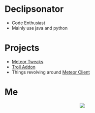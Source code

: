 # Declipsonator
- Code Enthusiast
- Mainly use java and python
# Projects
- [Meteor Tweaks](https://github.com/Declipsonator/Meteor-Tweaks)
- [Troll Addon](https://github.com/Declipsonator/Troll-Addon)
- Things revolving around [Meteor Client](https://github.com/MeteorDevelopment/meteor-client)

# Me
<p align="center">
 <img src="https://metrics.lecoq.io/Declipsonator?template=classic&isocalendar=1&languages=1&stars=1&habits=1&followup=1&projects=1&code=1&activity=1&achievements=1&notable=1&lines=1&repositories=1&gists=1&repositories=100&repositories.batch=100&repositories.forks=false&repositories.affiliations=owner&isocalendar.duration=half-year&languages.limit=8&languages.threshold=0%25&languages.colors=github&languages.sections=most-used&languages.indepth=false&languages.analysis.timeout=15&languages.categories=markup%2C%20programming&languages.recent.categories=markup%2C%20programming&languages.recent.load=300&languages.recent.days=14&stars.limit=10&habits.from=200&habits.days=14&habits.facts=true&habits.charts=false&habits.trim=false&followup.sections=repositories&followup.indepth=false&projects.limit=4&projects.descriptions=false&code.lines=12&code.load=100&code.visibility=public&activity.limit=5&activity.load=300&activity.days=14&activity.visibility=all&activity.timestamps=false&activity.filter=all&achievements.threshold=C&achievements.secrets=true&achievements.display=detailed&achievements.limit=0&notable.from=organization&notable.repositories=false&notable.indepth=false&config.timezone=America%2FNew_York&config.display=large"/>
  </p>
